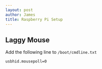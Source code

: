 ```yaml
---
layout: post
author: James
title: Raspberry Pi Setup
---
```

## Laggy Mouse

Add the following line to `/boot/cmdline.txt`
```
usbhid.mousepoll=0
```

